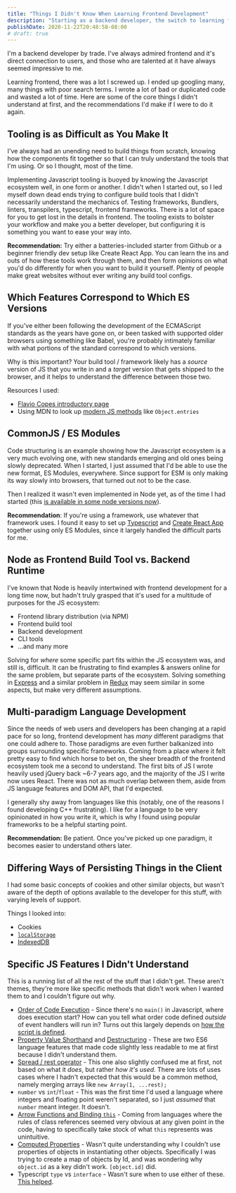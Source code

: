 ```yaml
---
title: "Things I Didn't Know When Learning Frontend Development"
description: "Starting as a backend developer, the switch to learning frontend was jarring in many ways. I tried to spend that time documenting them."
publishDate: 2020-11-22T20:48:58-08:00
# draft: true
---
```


I'm a backend developer by trade. I've always admired frontend and it's direct connection to users, and those who are talented at it have always seemed impressive to me.

Learning frontend, there was a lot I screwed up. I ended up googling many, many things with poor search terms. I wrote a lot of bad or duplicated code and wasted a lot of time. Here are some of the core things I didn't understand at first, and the recommendations I'd make if I were to do it again.

## Tooling is as Difficult as You Make It

I've always had an unending need to build things from scratch, knowing how the components fit together so that I can truly understand the tools that I'm using. Or so I thought, most of the time.

Implementing Javascript tooling is buoyed by knowing the Javascript ecosystem well, in one form or another. I didn't when I started out, so I led myself down dead ends trying to configure build tools that I didn't necessarily understand the mechanics of. Testing frameworks, Bundlers, linters, transpilers, typescript, frontend frameworks. There is a lot of space for you to get lost in the details in frontend. The tooling exists to bolster your workflow and make you a better developer, but configuring it is something you want to ease your way into.

**Recommendation:** Try either a batteries-included starter from Github or a beginner friendly dev setup like Create React App. You can learn the ins and outs of how these tools work through them, and then form opinions on what you'd do differently for when you want to build it yourself. Plenty of people make great websites without ever writing any build tool configs.

## Which Features Correspond to Which ES Versions

If you've either been following the development of the ECMAScript standards as the years have gone on, or been tasked with supported older browsers using something like Babel, you're probably intimately familiar with what portions of the standard correspond to which versions.

Why is this important? Your build tool / framework likely has a _source_ version of JS that you write in and a _target_ version that gets shipped to the browser, and it helps to understand the difference between those two.

Resources I used:

- [Flavio Copes introductory page](https://flaviocopes.com/ecmascript/)
- Using MDN to look up [modern JS methods](https://developer.mozilla.org/en-US/docs/Web/JavaScript/Reference/Global_Objects/Object/entries) like `Object.entries`

## CommonJS / ES Modules

Code structuring is an example showing how the Javascript ecosystem is a very much evolving one, with new standards emerging and old ones being slowly deprecated. When I started, I just assumed that I'd be able to use the new format, ES Modules, everywhere. Since support for ESM is only making its way slowly into browsers, that turned out not to be the case.

Then I realized it wasn't even implemented in Node yet, as of the time I had started (this [is available in some node versions now](https://nodejs.org/api/esm.html)).

**Recommendation**: If you're using a framework, use whatever that framework uses. I found it easy to set up [Typescript](https://www.typescriptlang.org/) and [Create React App](https://reactjs.org/docs/create-a-new-react-app.html) together using only ES Modules, since it largely handled the difficult parts for me.

## Node as Frontend Build Tool vs. Backend Runtime

I've known that Node is heavily intertwined with frontend development for a long time now, but hadn't truly grasped that it's used for a multitude of purposes for the JS ecosystem:

- Frontend library distribution (via NPM)
- Frontend build tool
- Backend development
- CLI tools
- ...and many more

Solving for _where_ some specific part fits within the JS ecosystem was, and still is, difficult. It can be frustrating to find examples & answers online for the same problem, but separate parts of the ecosystem. Solving something in [Express](https://expressjs.com/) and a similar problem in [Redux](https://redux.js.org/) may seem similar in some aspects, but make very different assumptions.

## Multi-paradigm Language Development

Since the needs of web users and developers has been changing at a rapid pace for so long, frontend development has _many_ different paradigms that one could adhere to. Those paradigms are even further balkanized into groups surrounding specific frameworks. Coming from a place where it felt pretty easy to find which horse to bet on, the sheer breadth of the frontend ecosystem took me a second to understand. The first bits of JS I wrote heavily used jQuery back ~6-7 years ago, and the majority of the JS I write now uses React. There was not as much overlap between them, aside from JS language features and DOM API, that I'd expected.

I generally shy away from languages like this (notably, one of the reasons I found developing C++ frustrating). I like for a language to be very opinionated in how you write it, which is why I found using popular frameworks to be a helpful starting point.

**Recommendation:** Be patient. Once you've picked up one paradigm, it becomes easier to understand others later.

## Differing Ways of Persisting Things in the Client

I had some basic concepts of cookies and other similar objects, but wasn't aware of the depth of options available to the developer for this stuff, with varying levels of support.

Things I looked into:

- Cookies
- [`localStorage`](https://css-tricks.com/localstorage-examples/)
- [IndexedDB](https://developer.mozilla.org/en-US/docs/Web/API/IndexedDB_API)

## Specific JS Features I Didn't Understand

This is a running list of all the rest of the stuff that I didn't get. These aren't themes, they're more like specific methods that didn't work when I wanted them to and I couldn't figure out why.

- [Order of Code Execution]() - Since there's no `main()` in Javascript, where does execution start? How can you tell what order code defined _outside_ of event handlers will run in? Turns out this largely depends on [how the script is defined](https://stackoverflow.com/a/2343051/3522314).
- [Property Value Shorthand](https://javascript.info/object#property-value-shorthand) and [Destructuring](https://javascript.info/destructuring-assignment) - These are two ES6 language features that made code slightly less readable to me at first because I didn't understand them.
- [Spread / rest operator](https://developer.mozilla.org/en-US/docs/Web/JavaScript/Reference/Operators/Spread_syntax) - This one also slightly confused me at first, not based on what it _does_, but rather _how it's used_. There are lots of uses cases where I hadn't expected that this would be a common method, namely merging arrays like `new Array(1, ...rest);`
- `number` vs `int`/`float` - This was the first time I'd used a language where integers and floating point weren't separated, so I just _assumed_ that `number` meant integer. It doesn't.
- [Arrow Functions and Binding `this`]() - Coming from languages where the rules of class references seemed very obvious at any given point in the code, having to specifically take stock of what `this` represents was unintuitive.
- [Computed Properties](https://javascript.info/object#computed-properties) - Wasn't quite understanding why I couldn't use properties of objects in instantiating other objects. Specifically I was trying to create a map of objects by Id, and was wondering why `object.id` as a key didn't work. `[object.id]` did.
- Typescript `type` vs `interface` - Wasn't sure when to use either of these. [This helped](https://blog.logrocket.com/types-vs-interfaces-in-typescript/).

